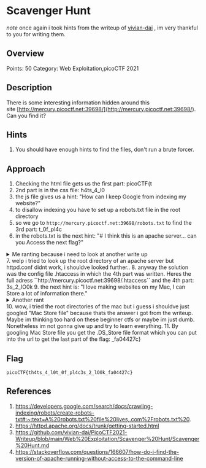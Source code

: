 # Scavenger Hunt
*note* once again i took hints from the writeup of [vivian-dai](https://github.com/vivian-dai) , im very thankful to you for writing them.  
## Overview

Points: 50
Category: Web Exploitation,picoCTF 2021

## Description

There is some interesting information hidden around this site [http://mercury.picoctf.net:39698/](http://mercury.picoctf.net:39698/). Can you find it?

## Hints

1. You should have enough hints to find the files, don't run a brute forcer.

## Approach

1. Checking the html file gets us the first part: picoCTF{t
2. 2nd part is in the css file: h4ts_4_l0
3. the js file gives us a hint: "How can I keep Google from indexing my website?"
4. to disallow indexing you have to set up a robots.txt file in the root directory
5. so we go to ``http://mercury.picoctf.net:39698/robots.txt`` to find the 3rd part: t_0f_pl4c
6. in the robots.txt is the next hint: "# I think this is an apache server... can you Access the next flag?"
<details> <summary>Me ranting because i need to look at another write up</summary> <p>okay so i looked around the internet and i tried to get info on the apache server with cURL again, but i couldnt find any info like the version of the apache server. 
actually i couldnt even find traces that the site was an apache server. I dont want to try to exploit any vulnerabilites anyway because im not sure if i should.. oh well time to look at the write up </p> </details> 
7. welp i tried to look up the root directory of an apache server but httpd.conf didnt work, i shouldve looked further..
8. anyway the solution was the config file .htaccess in which the 4th part was written. 
   Heres the full adress ``http://mercury.picoctf.net:39698/.htaccess`` and the 4th part: 3s_2_lO0k
9. the next hint is: "I love making websites on my Mac, I can Store a lot of information there." 
<details> <summary>Another rant</summary> <p>Storing information on mac huh, i really have no idea how to even start looking for the answer to this one. I guess i really just need a lot more experience and knowledge to intuitively know what to do? i dont know</p> </details> 
10. wow, i tried the root directories of the mac but i guess i shouldve just googled "Mac Store file" because thats the answer i got from the writeup. Maybe im thinking too hard on these beginner ctfs or maybe im just dumb. Nonetheless im not gonna give up and try to learn everything.
11. By googling Mac Store file you get the .DS_Store file format which you can put into the url to get the last part of the flag: _fa04427c}


## Flag

```
picoCTF{th4ts_4_l0t_0f_pl4c3s_2_lO0k_fa04427c}
```

## References


1. https://developers.google.com/search/docs/crawling-indexing/robots/create-robots-txt#:~:text=A%20robots.txt%20file%20lives,.com%2Frobots.txt%20.
2. https://httpd.apache.org/docs/trunk/getting-started.html
3. https://github.com/vivian-dai/PicoCTF2021-Writeup/blob/main/Web%20Exploitation/Scavenger%20Hunt/Scavenger%20Hunt.md
4. https://stackoverflow.com/questions/166607/how-do-i-find-the-version-of-apache-running-without-access-to-the-command-line

